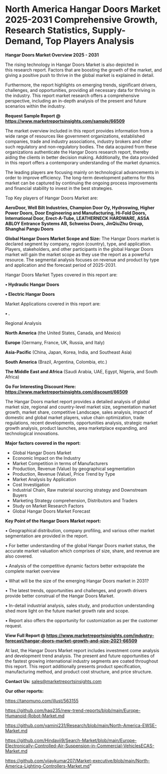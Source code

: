 # North America Hangar Doors Market 2025-2031 Comprehensive Growth, Research Statistics, Supply-Demand,  Top Players Analysis

<Strong> Hangar Doors Market Overview 2025 - 2031</strong>

The rising technology in Hangar Doors Market is also depicted in this research report. Factors that are boosting the growth of the market, and giving a positive push to thrive in the global market is explained in detail.

Furthermore, the report highlights on emerging trends, significant drivers, challenges, and opportunities, providing all necessary data for thriving in the industry. This report market research offers a comprehensive perspective, including an in-depth analysis of the present and future scenarios within the industry.

<strong>Request Sample Report @ <a href=https://www.marketreportsinsights.com/sample/66509>https://www.marketreportsinsights.com/sample/66509</a></strong>

The market overview included in this report provides information from a wide range of resources like government organizations, established companies, trade and industry associations, industry brokers and other such regulatory and non-regulatory bodies. The data acquired from these organizations authenticate the Hangar Doors research report, thereby aiding the clients in better decision making. Additionally, the data provided in this report offers a contemporary understanding of the market dynamics.

The leading players are focusing mainly on technological advancements in order to improve efficiency. The long-term development patterns for this market can be captured by continuing the ongoing process improvements and financial stability to invest in the best strategies.

Top Key players of Hangar Doors Market are:

<strong>AeroDoor, Well Bilt Industries, Champion Door Oy, Hydroswing, Higher Power Doors, Door Engineering and Manufacturing, Hi-Fold Doors, International Door, Erect-A-Tube, LEATHERNECK HARDWARE, ASSA ABLOY Entrance Systems AB, Schweiss Doors, JinQiuZhu Group, Shanghai Pangu Doors</strong>

<strong><b>Global Hangar Doors Market Scope and Size:</b></strong>
The Hangar Doors market is declared segment by company, region (country), type, and application. Players, stakeholders, and other participants in the global Hangar Doors market will gain the market scope as they use the report as a powerful resource. The segmental analysis focuses on revenue and product by type and application and the forecast period of 2025-2031.

Hangar Doors Market Types covered in this report are:

<strong>• Hydraulic Hangar Doors

• Electric Hangar Doors</strong>

Market Applications covered in this report are:

<strong>• .</strong> 

Regional Analysis

<strong>North America</strong> (the United States, Canada, and Mexico)

<strong>Europe</strong> (Germany, France, UK, Russia, and Italy)

<strong>Asia-Pacific</strong> (China, Japan, Korea, India, and Southeast Asia)

<strong>South America</strong> (Brazil, Argentina, Colombia, etc.)

<strong>The Middle East and Africa</strong> (Saudi Arabia, UAE, Egypt, Nigeria, and South Africa)

<strong>Go For Interesting Discount Here: <a href=https://www.marketreportsinsights.com/discount/66509>https://www.marketreportsinsights.com/discount/66509</a></strong>

The Hangar Doors market report provides a detailed analysis of global market size, regional and country-level market size, segmentation market growth, market share, competitive Landscape, sales analysis, impact of domestic and global market players, value chain optimization, trade regulations, recent developments, opportunities analysis, strategic market growth analysis, product launches, area marketplace expanding, and technological innovations.

<strong><b>Major factors covered in the report:</b></strong>
<ul>
  <li>Global Hangar Doors Market </li>
  <li>Economic Impact on the Industry</li>
  <li>Market Competition in terms of Manufacturers</li>
  <li>Production, Revenue (Value) by geographical segmentation</li>
  <li>Production, Revenue (Value), Price Trend by Type</li>
  <li>Market Analysis by Application</li>
  <li>Cost Investigation</li>
  <li>Industrial Chain, Raw material sourcing strategy and Downstream Buyers</li>
  <li>Marketing Strategy comprehension, Distributors and Traders</li>
  <li>Study on Market Research Factors</li>
  <li>Global Hangar Doors Market Forecast</li>
</ul>

<strong><b>Key Point of the Hangar Doors Market report:</b></strong>

• Geographical distribution, company profiling, and various other market segmentation are provided in the report.

• For better understanding of the global Hangar Doors market status, the accurate market valuation which comprises of size, share, and revenue are also covered.

• Analysis of the competitive dynamic factors better extrapolate the complete market overview

• What will be the size of the emerging Hangar Doors market in 2031?

• The latest trends, opportunities and challenges, and growth drivers provide better construal of the Hangar Doors Market.

• In-detail industrial analysis, sales study, and production understanding shed more light on the future market growth rate and scope.

• Report also offers the opportunity for customization as per the customer request.

<strong><b>View Full Report @ <a href=https://www.marketreportsinsights.com/industry-forecast/hangar-doors-market-growth-and-size-2021-66509>https://www.marketreportsinsights.com/industry-forecast/hangar-doors-market-growth-and-size-2021-66509</a></b></strong>


At last, the Hangar Doors Market report includes investment come analysis and development trend analysis. The present and future opportunities of the fastest growing international industry segments are coated throughout this report. This report additionally presents product specification, manufacturing method, and product cost structure, and price structure.

<strong>Contact Us:</strong>
sales@marketreportsinsights.com

<strong>Our other reports:</strong>

<a href=https://tanomuno.com/illust/563155>https://tanomuno.com/illust/563155</a>

<a href=https://github.com/haq235/new-trend-reports/blob/main/Europe-Humanoid-Robot-Market.md>https://github.com/haq235/new-trend-reports/blob/main/Europe-Humanoid-Robot-Market.md</a>

<a href=https://github.com/yamini231/Research/blob/main/North-America-EWSE-Market.md>https://github.com/yamini231/Research/blob/main/North-America-EWSE-Market.md</a>

<a href=https://github.com/Hindavii9/Search-Market/blob/main/Europe-Electronically-Controlled-Air-Suspension-in-Commercial-VehiclesECAS-Market.md>https://github.com/Hindavii9/Search-Market/blob/main/Europe-Electronically-Controlled-Air-Suspension-in-Commercial-VehiclesECAS-Market.md</a>

<a href=https://github.com/vijaykumar207/Market-executive/blob/main/North-America-Lighting-Controllers-Market.md>https://github.com/vijaykumar207/Market-executive/blob/main/North-America-Lighting-Controllers-Market.md</a>"
